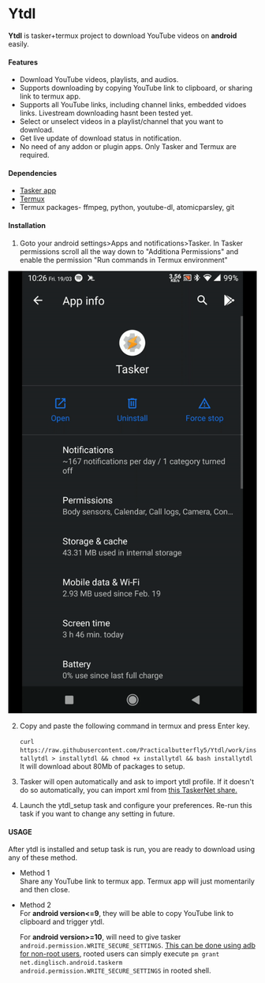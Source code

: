 # Ytdl


**Ytdl** is tasker+termux project to download YouTube videos on **android** easily.

#### Features
* Download YouTube videos, playlists, and audios.
* Supports downloading by copying YouTube link to clipboard, or sharing link to termux app.
* Supports all YouTube links, including channel links, embedded vidoes links. Livestream downloading hasnt been tested yet.
* Select or unselect videos in a playlist/channel that you want to download.
* Get live update of download status in notification.
* No need of any addon or plugin apps. Only Tasker and Termux are required.


#### Dependencies
* [Tasker app](https://play.google.com/store/apps/details?id=net.dinglisch.android.taskerm)
* [Termux](https://f-droid.org/en/packages/com.termux.tasker/)
* Termux packages- ffmpeg, python, youtube-dl, atomicparsley, git

#### Installation

1. Goto your android settings>Apps and notifications>Tasker. In Tasker permissions scroll all the way down to "Additiona Permissions" and enable the permission "Run commands in Termux environment"

![Giving tasker permission to execute in termux environment](tasker_setting_tutorial.gif)

2. Copy and paste the following command in termux and press Enter key.
      
      ```curl https://raw.githubusercontent.com/Practicalbutterfly5/Ytdl/work/installytdl > installytdl && chmod +x installytdl && bash installytdl```  
It will download about 80Mb of packages to setup.

3. Tasker will open automatically and ask to import ytdl profile. If it doesn't do so automatically, you can import xml from [this TaskerNet share.](https://taskernet.com/shares/?user=AS35m8nYO2KrDhtHnG3NNyeEpC1I3aBlL349HB7KHCBcBdz7DgYGq9nCOtOP%2BuTRApmJuA0UCGgl&id=Project%3Aytdl)

4. Launch the ytdl_setup task and configure your preferences. Re-run this task if you want to change any setting in future.


#### USAGE

After ytdl is installed and setup task is run, you are ready to download using any of these method.

* Method 1  
  Share any YouTube link to termux app. Termux app will just momentarily and then close.


* Method 2  
  For **android version<=9**, they will be able to copy YouTube link to clipboard and trigger ytdl.  
  
  For **android version>=10**, will need to give tasker ```android.permission.WRITE_SECURE_SETTINGS```. [This can be done using adb for non-root users](https://tasker.joaoapps.com/userguide/en/help/ah_secure_setting_grant.html), rooted users can simply execute ```pm grant net.dinglisch.android.taskerm android.permission.WRITE_SECURE_SETTINGS``` in rooted shell.
